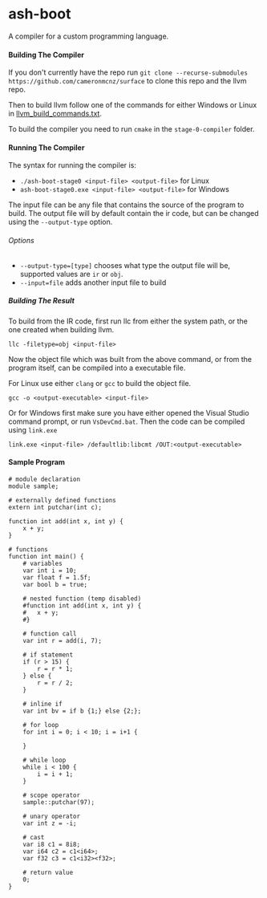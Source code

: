 # ash-boot
A compiler for a custom programming language.

#### Building The Compiler
If you don't currently have the repo run `git clone --recurse-submodules https://github.com/cameronmcnz/surface`
to clone this repo and the llvm repo.

Then to build llvm follow one of the commands for either Windows or Linux in
[llvm_build_commands.txt](./llvm_build_commands.txt).

To build the compiler you need to run `cmake` in the `stage-0-compiler` folder.

#### Running The Compiler
The syntax for running the compiler is:
- `./ash-boot-stage0 <input-file> <output-file>` for Linux
- `ash-boot-stage0.exe <input-file> <output-file>` for Windows

The input file can be any file that contains the source of the program to build.
The output file will by default contain the ir code, but can be changed using the `--output-type` option.

###### Options
- `--output-type=[type]` chooses what type the output file will be, supported values are `ir` or `obj`.
- `--input=file` adds another input file to build

##### Building The Result
To build from the IR code, first run llc from either the system path, or the one created when building llvm.

`llc -filetype=obj <input-file>`

Now the object file which was built from the above command, or from the program itself, can be compiled into a executable file.

For Linux use either `clang` or `gcc` to build the object file.

`gcc -o <output-executable> <input-file>`

Or for Windows first make sure you have either opened the Visual Studio command prompt, or run `VsDevCmd.bat`.
Then the code can be compiled using `link.exe`

`link.exe <input-file> /defaultlib:libcmt /OUT:<output-executable>`

#### Sample Program
```
# module declaration
module sample;

# externally defined functions
extern int putchar(int c);

function int add(int x, int y) {
	x + y;
}

# functions
function int main() {
	# variables
	var int i = 10;
	var float f = 1.5f;
	var bool b = true;

	# nested function (temp disabled)
	#function int add(int x, int y) {
	#	x + y;
	#}

	# function call
	var int r = add(i, 7);

	# if statement
	if (r > 15) {
		r = r * 1;
	} else {
		r = r / 2;
	}

	# inline if
	var int bv = if b {1;} else {2;};
	
	# for loop
	for int i = 0; i < 10; i = i+1 {
		
	}
	
	# while loop
	while i < 100 {
		i = i + 1;
	}
	
	# scope operator
	sample::putchar(97);
	
	# unary operator
	var int z = -i;
	
	# cast
	var i8 c1 = 8i8;
	var i64 c2 = c1<i64>;
	var f32 c3 = c1<i32><f32>;
	
	# return value
	0;
}
```